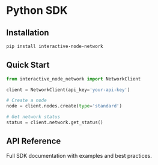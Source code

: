# Python SDK

## Installation
```bash
pip install interactive-node-network
```

## Quick Start
```python
from interactive_node_network import NetworkClient

client = NetworkClient(api_key='your-api-key')

# Create a node
node = client.nodes.create(type='standard')

# Get network status
status = client.network.get_status()
```

## API Reference
Full SDK documentation with examples and best practices. 